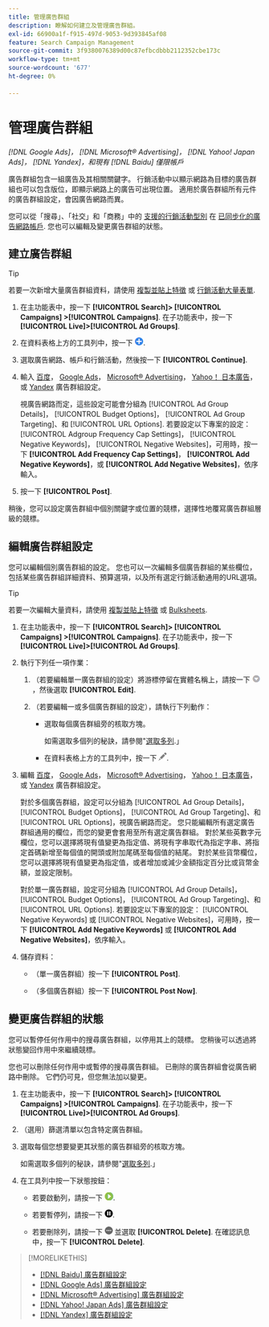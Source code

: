 ```yaml
---
title: 管理廣告群組
description: 瞭解如何建立及管理廣告群組。
exl-id: 66900a1f-f915-497d-9053-9d393845af08
feature: Search Campaign Management
source-git-commit: 3f9380076389d00c87efbcdbbb2112352cbe173c
workflow-type: tm+mt
source-wordcount: '677'
ht-degree: 0%

---
```


# 管理廣告群組

*[!DNL Google Ads]， [!DNL Microsoft® Advertising]， [!DNL Yahoo! Japan Ads]， [!DNL Yandex]，和現有 [!DNL Baidu] 僅限帳戶*

廣告群組包含一組廣告及其相關關鍵字。 行銷活動中以顯示網路為目標的廣告群組也可以包含版位，即顯示網路上的廣告可出現位置。 適用於廣告群組所有元件的廣告群組設定，會因廣告網路而異。

您可以從「搜尋」、「社交」和「商務」中的 [支援的行銷活動型別](/help/search-social-commerce/introduction/supported-inventory.md) 在 [已同步化的廣告網路帳戶](/help/search-social-commerce/campaign-management/accounts/ad-network-account-about.md). 您也可以編輯及變更廣告群組的狀態。

## 建立廣告群組

>[!TIP]
>
>若要一次新增大量廣告群組資料，請使用 [複製並貼上特徵](/help/search-social-commerce/campaign-management/campaigns/copy-paste.md) 或 [行銷活動大量表單](/help/search-social-commerce/campaign-management/bulksheets/bulksheet-about.md).

1. 在主功能表中，按一下 **[!UICONTROL Search]> [!UICONTROL Campaigns] >[!UICONTROL Campaigns]**. 在子功能表中，按一下 **[!UICONTROL Live]>[!UICONTROL Ad Groups]**.

1. 在資料表格上方的工具列中，按一下 ![建立](/help/search-social-commerce/assets/add.png "建立").

1. 選取廣告網路、帳戶和行銷活動，然後按一下 **[!UICONTROL Continue]**.

1. 輸入 [百度](/help/search-social-commerce/campaign-management/campaigns/ad-group-settings-baidu.md)， [Google Ads](/help/search-social-commerce/campaign-management/campaigns/ad-group-settings-google.md)， [Microsoft® Advertising](/help/search-social-commerce/campaign-management/campaigns/ad-group-settings-microsoft.md)， [Yahoo！ 日本廣告](/help/search-social-commerce/campaign-management/campaigns/ad-group-settings-yahoo-japan.md)，或 [Yandex](/help/search-social-commerce/campaign-management/campaigns/ad-group-settings-yandex.md) 廣告群組設定。

   視廣告網路而定，這些設定可能會分組為 [!UICONTROL Ad Group Details]， [!UICONTROL Budget Options]， [!UICONTROL Ad Group Targeting]、和 [!UICONTROL URL Options]. 若要設定以下專案的設定： [!UICONTROL Adgroup Frequency Cap Settings]， [!UICONTROL Negative Keywords]， [!UICONTROL Negative Websites]，可用時，按一下 **[!UICONTROL Add Frequency Cap Settings]**， **[!UICONTROL Add Negative Keywords]**，或 **[!UICONTROL Add Negative Websites]**，依序輸入。

1. 按一下 **[!UICONTROL Post]**.

稍後，您可以設定廣告群組中個別關鍵字或位置的競標，選擇性地覆寫廣告群組層級的競標。

## 編輯廣告群組設定

您可以編輯個別廣告群組的設定。 您也可以一次編輯多個廣告群組的某些欄位，包括某些廣告群組詳細資料、預算選項，以及所有選定行銷活動通用的URL選項。

>[!TIP]
>
>若要一次編輯大量資料，請使用 [複製並貼上特徵](/help/search-social-commerce/campaign-management/campaigns/copy-paste.md) 或 [Bulksheets](/help/search-social-commerce/campaign-management/bulksheets/bulksheet-about.md).

1. 在主功能表中，按一下 **[!UICONTROL Search]> [!UICONTROL Campaigns] >[!UICONTROL Campaigns]**. 在子功能表中，按一下 **[!UICONTROL Live]>[!UICONTROL Ad Groups]**.

1. 執行下列任一項作業：

   1. （若要編輯單一廣告群組的設定）將游標停留在實體名稱上，請按一下 ![功能表圖示](/help/search-social-commerce/assets/arrow-dropdown-menu.png "功能表圖示")，然後選取 **[!UICONTROL Edit]**.

   1. （若要編輯一或多個廣告群組的設定），請執行下列動作：

      * 選取每個廣告群組旁的核取方塊。

        如需選取多個列的秘訣，請參閱&quot;[選取多列](/help/search-social-commerce/common-tasks/navigation-editing-selection/multiple-rows-select.md).」

      * 在資料表格上方的工具列中，按一下 ![編輯](/help/search-social-commerce/assets/edit.png "編輯").

1. 編輯 [百度](/help/search-social-commerce/campaign-management/campaigns/ad-group-settings-baidu.md)， [Google Ads](/help/search-social-commerce/campaign-management/campaigns/ad-group-settings-google.md)， [Microsoft® Advertising](/help/search-social-commerce/campaign-management/campaigns/ad-group-settings-microsoft.md)， [Yahoo！ 日本廣告](/help/search-social-commerce/campaign-management/campaigns/ad-group-settings-yahoo-japan.md)，或 [Yandex](/help/search-social-commerce/campaign-management/campaigns/ad-group-settings-yandex.md) 廣告群組設定。

   對於多個廣告群組，設定可以分組為 [!UICONTROL Ad Group Details]， [!UICONTROL Budget Options]， [!UICONTROL Ad Group Targeting]、和 [!UICONTROL URL Options]，視廣告網路而定。 您只能編輯所有選定廣告群組通用的欄位，而您的變更會套用至所有選定廣告群組。 對於某些英數字元欄位，您可以選擇將現有值變更為指定值、將現有字串取代為指定字串、將指定首碼新增至每個值的開頭或附加尾碼至每個值的結尾。 對於某些貨幣欄位，您可以選擇將現有值變更為指定值，或者增加或減少金額指定百分比或貨幣金額，並設定限制。

   對於單一廣告群組，設定可分組為 [!UICONTROL Ad Group Details]， [!UICONTROL Budget Options]， [!UICONTROL Ad Group Targeting]、和 [!UICONTROL URL Options]. 若要設定以下專案的設定： [!UICONTROL Negative Keywords] 或 [!UICONTROL Negative Websites]，可用時，按一下 **[!UICONTROL Add Negative Keywords]** 或 **[!UICONTROL Add Negative Websites]**，依序輸入。

1. 儲存資料：

   * （單一廣告群組）按一下 **[!UICONTROL Post]**.

   * （多個廣告群組）按一下 **[!UICONTROL Post Now]**.

## 變更廣告群組的狀態

您可以暫停任何作用中的搜尋廣告群組，以停用其上的競標。 您稍後可以透過將狀態變回作用中來繼續競標。

您也可以刪除任何作用中或暫停的搜尋廣告群組。 已刪除的廣告群組會從廣告網路中刪除。 它們仍可見，但您無法加以變更。

1. 在主功能表中，按一下 **[!UICONTROL Search]> [!UICONTROL Campaigns] >[!UICONTROL Campaigns]**. 在子功能表中，按一下 **[!UICONTROL Live]>[!UICONTROL Ad Groups]**.

1. （選用）篩選清單以包含特定廣告群組。

1. 選取每個您想要變更其狀態的廣告群組旁的核取方塊。

   如需選取多個列的秘訣，請參閱&quot;[選取多列](/help/search-social-commerce/common-tasks/navigation-editing-selection/multiple-rows-select.md).」

1. 在工具列中按一下狀態按鈕：
   * 若要啟動列，請按一下 ![啟動](/help/search-social-commerce/assets/activate.png "啟動").

   * 若要暫停列，請按一下 ![暫停](/help/search-social-commerce/assets/pause.png "暫停").

   * 若要刪除列，請按一下 ![更多](/help/search-social-commerce/assets/more.png "更多") 並選取 **[!UICONTROL Delete]**. 在確認訊息中，按一下 **[!UICONTROL Delete]**.

>[!MORELIKETHIS]
>
>* [[!DNL Baidu] 廣告群組設定](/help/search-social-commerce/campaign-management/campaigns/ad-group-settings-baidu.md)
>* [[!DNL Google Ads] 廣告群組設定](/help/search-social-commerce/campaign-management/campaigns/ad-group-settings-google.md)
>* [[!DNL Microsoft® Advertising] 廣告群組設定](/help/search-social-commerce/campaign-management/campaigns/ad-group-settings-microsoft.md)
>* [[!DNL Yahoo! Japan Ads] 廣告群組設定](/help/search-social-commerce/campaign-management/campaigns/ad-group-settings-yahoo-japan.md)
>* [[!DNL Yandex] 廣告群組設定](/help/search-social-commerce/campaign-management/campaigns/ad-group-settings-yandex.md)
